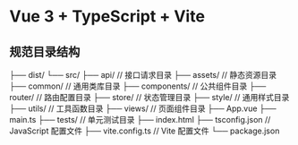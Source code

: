 # Vue 3 + TypeScript + Vite

## 规范目录结构

├── dist/
└── src/
   ├── api/                       // 接口请求目录
   ├── assets/                    // 静态资源目录
   ├── common/                    // 通用类库目录
   ├── components/                // 公共组件目录
   ├── router/                    // 路由配置目录
   ├── store/                     // 状态管理目录
   ├── style/                     // 通用样式目录
   ├── utils/                     // 工具函数目录
   ├── views/                     // 页面组件目录
   ├── App.vue
   ├── main.ts
├── tests/                         // 单元测试目录
├── index.html
├── tsconfig.json                  // JavaScript 配置文件
├── vite.config.ts                 // Vite 配置文件
└── package.json